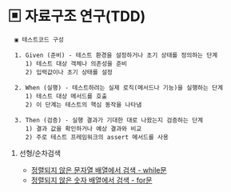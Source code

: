 # ▣ 자료구조 연구(TDD)

      ▣ 테스트코드 구성

      1. Given (준비) - 테스트 환경을 설정하거나 초기 상태를 정의하는 단계
         1) 테스트 대상 객체나 의존성을 준비
         2) 입력값이나 초기 상태를 설정
      
      2. When (실행) - 테스트하려는 실제 로직(메서드나 기능)을 실행하는 단계
         1) 테스트 대상 메서드를 호출
         2) 이 단계는 테스트의 핵심 동작을 나타냄
   
      3. Then (검증) - 실행 결과가 기대한 대로 나왔는지 검증하는 단계
         1) 결과 값을 확인하거나 예상 결과와 비교
         2) 주로 테스트 프레임워크의 assert 메서드를 사용


1. 선형/순차검색

    - [정렬되지 않은 문자열 배열에서 검색 - while문][Ex10_1]
    - [정렬되지 않은 숫자 배열에서 검색 - for문][Ex10_2]

[Ex10_1]: ./src/main/java/linear/Ex10_linearSearch_1.java
[Ex10_2]: ./src/main/java/linear/Ex10_linearSearch_2.java
[msi>d>algorithm]: .

